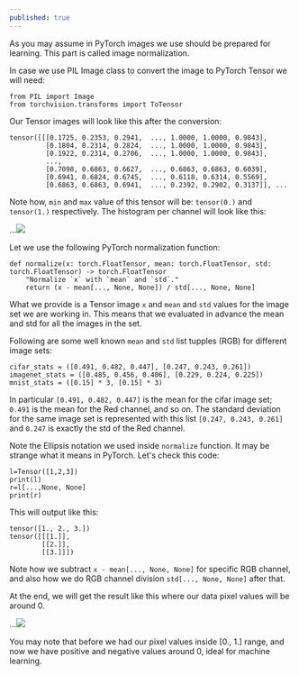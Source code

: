 ```yaml
---
published: true
---
```

As you may assume in PyTorch images we use should be prepared for learning. This part is called image normalization.

In case we use PIL Image class to convert the image to PyTorch Tensor we will need:

    from PIL import Image
    from torchvision.transforms import ToTensor
    
Our Tensor images will look like this after the conversion:

    tensor([[[0.1725, 0.2353, 0.2941,  ..., 1.0000, 1.0000, 0.9843],
             [0.1804, 0.2314, 0.2824,  ..., 1.0000, 1.0000, 0.9843],
             [0.1922, 0.2314, 0.2706,  ..., 1.0000, 1.0000, 0.9843],
             ...,
             [0.7098, 0.6863, 0.6627,  ..., 0.6863, 0.6863, 0.6039],
             [0.6941, 0.6824, 0.6745,  ..., 0.6118, 0.6314, 0.5569],
             [0.6863, 0.6863, 0.6941,  ..., 0.2392, 0.2902, 0.3137]], ...


Note how, `min` and `max` value of this tensor will be: `tensor(0.)` and `tensor(1.)` respectively. 
The histogram per channel will look like this:

...![]({{site.baseurl}}/images/normalization1.png)

Let we use the following PyTorch normalization function:

    def normalize(x: torch.FloatTensor, mean: torch.FloatTensor, std: torch.FloatTensor) -> torch.FloatTensor
        "Normalize `x` with `mean` and `std`."
        return (x - mean[..., None, None]) / std[..., None, None]
        
What we provide is a Tensor image `x` and `mean` and `std` values for the image set we are working in.
This means that we evaluated in advance the mean and std for all the images in the set.

Following are some well known `mean` and `std` list tupples (RGB) for different image sets: 

    cifar_stats = ([0.491, 0.482, 0.447], [0.247, 0.243, 0.261])
    imagenet_stats = ([0.485, 0.456, 0.406], [0.229, 0.224, 0.225])
    mnist_stats = ([0.15] * 3, [0.15] * 3)
    
In particular `[0.491, 0.482, 0.447]` is the mean for the cifar image set; `0.491` is the mean for the Red channel, and so on. The standard deviation for the same image set is represented with this list `[0.247, 0.243, 0.261]` and `0.247` is exactly the std of the Red channel.

        
Note the Ellipsis notation we used inside `normalize` function. It may be strange what it means in PyTorch.
Let's check this code:

    l=Tensor([1,2,3])
    print(l)
    r=l[...,None, None]
    print(r)

This will output like this:

    tensor([1., 2., 3.])
    tensor([[[1.]],
            [[2.]],
            [[3.]]])

Note how we subtract `x - mean[..., None, None]` for specific RGB channel, and also how we do RGB channel division `std[..., None, None]` after that.

At the end, we will get the result like this where our data pixel values will be around 0.

...![]({{site.baseurl}}/images/normalization2.png)

You may note that before we had our pixel values inside [0., 1.] range, and now we have positive and negative values around 0, ideal for machine learning.
